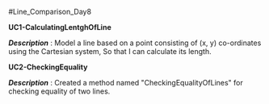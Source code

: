 #Line_Comparison_Day8

**UC1-CalculatingLentghOfLine**

_**Description**_ : Model a line based on a point consisting of (x, y) co-ordinates using the Cartesian system, So that I can calculate its length.

**UC2-CheckingEquality**

_**Description**_ : Created a method named "CheckingEqualityOfLines" for checking equality of two lines.

